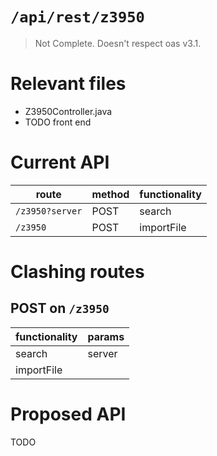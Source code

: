 # `/api/rest/z3950`
> Not Complete.
> Doesn't respect oas v3.1.

# Relevant files
- Z3950Controller.java
- TODO front end

# Current API
|route|method|functionality|
|-|-|-|
|`/z3950?server`|POST|search|
|`/z3950`|POST|importFile|

# Clashing routes

## POST on `/z3950`
|functionality|params|
|-|-|
|search|server|
|importFile||

# Proposed API
TODO